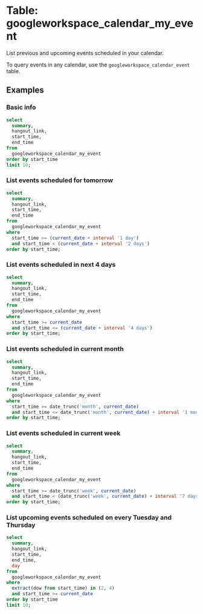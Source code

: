 # Table: googleworkspace_calendar_my_event

List previous and upcoming events scheduled in your calendar.

To query events in any calendar, use the `googleworkspace_calendar_event` table.

## Examples

### Basic info

```sql
select
  summary,
  hangout_link,
  start_time,
  end_time
from
  googleworkspace_calendar_my_event
order by start_time
limit 10;
```

### List events scheduled for tomorrow

```sql
select
  summary,
  hangout_link,
  start_time,
  end_time
from
  googleworkspace_calendar_my_event
where
  start_time >= (current_date + interval '1 day')
  and start_time < (current_date + interval '2 days')
order by start_time;
```

### List events scheduled in next 4 days

```sql
select
  summary,
  hangout_link,
  start_time,
  end_time
from
  googleworkspace_calendar_my_event
where
  start_time >= current_date
  and start_time <= (current_date + interval '4 days')
order by start_time;
```

### List events scheduled in current month

```sql
select
  summary,
  hangout_link,
  start_time,
  end_time
from
  googleworkspace_calendar_my_event
where
  start_time >= date_trunc('month', current_date)
  and start_time <= date_trunc('month', current_date) + interval '1 month'
order by start_time;
```

### List events scheduled in current week

```sql
select
  summary,
  hangout_link,
  start_time,
  end_time
from
  googleworkspace_calendar_my_event
where
  start_time >= date_trunc('week', current_date)
  and start_time < (date_trunc('week', current_date) + interval '7 days')
order by start_time;
```

### List upcoming events scheduled on every Tuesday and Thursday

```sql
select
  summary,
  hangout_link,
  start_time,
  end_time,
  day
from
  googleworkspace_calendar_my_event
where
  extract(dow from start_time) in (2, 4)
  and start_time >= current_date
order by start_time
limit 10;
```
